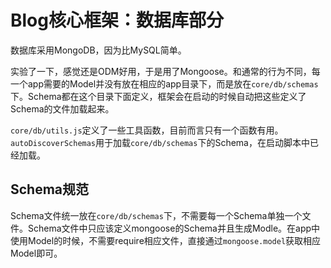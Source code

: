 Blog核心框架：数据库部分
========================

数据库采用MongoDB，因为比MySQL简单。

实验了一下，感觉还是ODM好用，于是用了Mongoose。和通常的行为不同，每一个app需要的Model并没有放在相应的app目录下，而是放在`core/db/schemas`下。Schema都在这个目录下面定义，框架会在启动的时候自动把这些定义了Schema的文件加载起来。

`core/db/utils.js`定义了一些工具函数，目前而言只有一个函数有用。`autoDiscoverSchemas`用于加载`core/db/schemas`下的Schema，在启动脚本中已经加载。

Schema规范
----------
Schema文件统一放在`core/db/schemas`下，不需要每一个Schema单独一个文件。Schema文件中只应该定义mongoose的Schema并且生成Modle。在app中使用Model的时候，不需要require相应文件，直接通过`mongoose.model`获取相应Model即可。